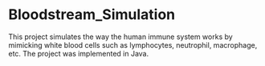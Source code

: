 # Bloodstream_Simulation
This project simulates the way the human immune system works by mimicking white blood cells such as lymphocytes, neutrophil, macrophage, etc.
The project was implemented in Java.
